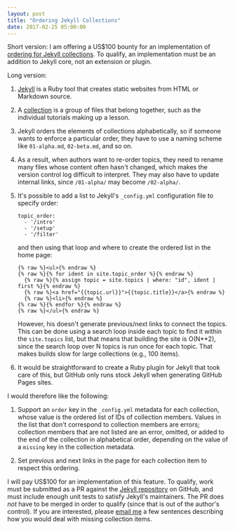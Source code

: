 ```yaml
---
layout: post
title: "Ordering Jekyll Collections"
date: 2017-02-25 05:00:00
---
```


Short version: I am offering a US$100 bounty for an implementation of
[ordering for Jekyll collections](https://github.com/jekyll/jekyll/issues/5754).
To qualify, an implementation must be an addition to Jekyll core,
not an extension or plugin.

Long version:

1.  [Jekyll](http://jekyllrb.com/) is a Ruby tool that creates static websites
    from HTML or Markdown source.

1.  A [collection](https://jekyllrb.com/docs/collections/) is a group of files
    that belong together, such as the individual tutorials making up a lesson.

1.  Jekyll orders the elements of collections alphabetically, so if someone
    wants to enforce a particular order, they have to use a naming scheme
    like `01-alpha.md`, `02-beta.md`, and so on.

1.  As a result, when authors want to re-order topics, they need to rename many files
    whose content often hasn't changed, which makes the version control log difficult
    to interpret.  They may also have to update internal links, since `/01-alpha/`
    may become `/02-alpha/`.

1.  It's possible to add a list to Jekyll's `_config.yml` configuration file to specify order:

    ~~~
    topic_order:
      - '/intro'
      - '/setup'
      - '/filter'
    ~~~

    and then using that loop and where to create the ordered list in the home page:

    ~~~
    {% raw %}<ul>{% endraw %}
    {% raw %}{% for ident in site.topic_order %}{% endraw %}
      {% raw %}{% assign topic = site.topics | where: "id", ident | first %}{% endraw %}
      {% raw %}<a href="{{topic.url}}">{{topic.title}}</a>{% endraw %}
      {% raw %}<li>{% endraw %}
    {% raw %}{% endfor %}{% endraw %}
    {% raw %}</ul>{% endraw %}
    ~~~

    However, his doesn't generate previous/next links to connect the topics.
    This can be done using a search loop inside each topic to find it within the `site.topics` list,
    but that means that building the site is O(N**2), since the search loop over N topics
    is run once for each topic.  That makes builds slow for large collections
    (e.g., 100 items).

1.  It would be straightforward to create a Ruby plugin for Jekyll that
    took care of this, but GitHub only runs stock Jekyll when generating
    GitHub Pages sites.

I would therefore like the following:

1.  Support an `order` key in the `_config.yml` metadata for each collection,
    whose value is the ordered list of IDs of collection members.
    Values in the list that don't correspond to collection members are errors;
    collection members that are not listed are an error, omitted, or added to
    the end of the collection in alphabetical order, depending on the value of
    a `missing` key in the collection metadata.

1.  Set previous and next links in the page for each collection item
    to respect this ordering.

I will pay US$100 for an implementation of this feature.  To qualify, work
must be submitted as a PR against the [Jekyll repository](https://github.com/jekyll/jekyll/)
on GitHub, and must include enough unit tests to satisfy Jekyll's maintainers.
The PR does *not* have to be merged in order to qualify (since that is
out of the author's control).  If you are interested, please
[email me](mailto:gvwilson@third-bit.com) a few sentences describing how
you would deal with missing collection items.
